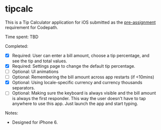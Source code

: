 # tipcalc

This is a Tip Calculator application for iOS submitted as the [pre-assignment](https://gist.github.com/timothy1ee/7747214) requirement for Codepath.

Time spent: TBD

Completed:

* [x] Required: User can enter a bill amount, choose a tip percentage, and see the tip and total values.
* [x] Required: Settings page to change the default tip percentage.
* [ ] Optional: UI animations
* [ ] Optional: Remembering the bill amount across app restarts (if <10mins)
* [x] Optional: Using locale-specific currency and currency thousands separators.
* [ ] Optional: Making sure the keyboard is always visible and the bill amount is always the first responder. This way the user doesn't have to tap anywhere to use this app. Just launch the app and start typing.

Notes:

* Designed for iPhone 6.